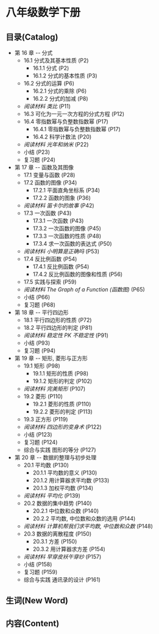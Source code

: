 
# 八年级数学下册

## 目录(Catalog)
- 第 16 章 -- 分式
    + 16.1 分式及其基本性质 (P2)
        - 16.1.1 分式 (P2)
        - 16.1.2 分式的基本性质 (P3)
    + 16.2 分式的运算 (P6)
        - 16.2.1 分式的乘除 (P6)
        - 16.2.2 分式的加减 (P8)
    + *阅读材料 类比* (P11)
    + 16.3 可化为一元一次方程的分式方程 (P12)
    + 16.4 零指数幂与负整数指数幂 (P17)
        - 16.4.1 零指数幂与负整数指数幂 (P17)
        - 16.4.2 科学计数法 (P20)
    + *阅读材料 光年和纳米* (P22)
    + 小结 (P23)
    + 复习题 (P24)
- 第 17 章 -- 函数及其图像
    + 17.1 变量与函数 (P28)
    + 17.2 函数的图像 (P34)
        - 17.2.1 平面直角坐标系 (P34)
        - 17.2.2 函数的图象 (P36)
    + *阅读材料 笛卡尔的故事* (P42)
    + 17.3 一次函数 (P43)
        - 17.3.1 一次函数 (P43)
        - 17.3.2 一次函数的图像 (P45) 
        - 17.3.3 一次函数的性质 (P48)
        - 17.3.4 求一次函数的表达式 (P50)
    + *阅读材料 小明算是正确吗* (P53)
    + 17.4 反比例函数 (P54)
        - 17.4.1 反比例函数 (P54)
        - 17.4.2 反比例函数的图像和性质 (P56)
    + 17.5 实践与探索 (P59)
    + *阅读材料 The Graph of a Function (函数图)* (P65)
    + 小结 (P66)
    + 复习题 (P68)
- 第 18 章 -- 平行四边形
    + 18.1 平行四边形的性质 (P72)
    + 18.2 平行四边形的判定 (P81)
    + *阅读材料 稳定性 PK 不稳定性* (P91)
    + 小结 (P93)
    + 复习题 (P94)
- 第 19 章 -- 矩形, 菱形与正方形
    + 19.1 矩形 (P98)
        - 19.1.1 矩形的性质 (P98)
        - 19.1.2 矩形的判定 (P102)
    + *阅读材料 完美矩形* (P107)
    + 19.2 菱形 (P110)
        - 19.2.1 菱形的性质 (P110)
        - 19.2.2 菱形的判定 (P113)
    + 19.3 正方形 (P119)
    + *阅读材料 四边形的变身术* (P122)
    + 小结 (P123)
    + 复习题 (P124)
    + 综合与实践 图形的等分 (P127)
- 第 20 章 -- 数据的整理与初步处理
    + 20.1 平均数 (P130)
        - 20.1.1 平均数的意义 (P130) 
        - 20.1.2 用计算器求平均数 (P133)
        - 20.1.3 加权平均数 (P134)
    + *阅读材料 平均化* (P139)
    + 20.2 数据的集中趋势 (P140)
        - 20.2.1 中位数和众数 (P140) 
        - 20.2.2 平均数, 中位数和众数的选用 (P144)
    + *阅读材料 计算机帮我们求平均数, 中位数和众数* (P148)
    + 20.3 数据的离散程度 (P150)
        - 20.3.1 方差 (P150)
        - 20.3.2 用计算器求方差 (P154)
    + *阅读材料 早穿皮袄午穿纱* (P157)
    + 小结 (P158)
    + 复习题 (P159)
    + 综合与实践 通讯录的设计 (P161)


## 生词(New Word)




## 内容(Content)


